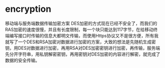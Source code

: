 # encryption
移动端与服务端数据传输加密方案
DES加密的方式现在已经不安全了，而我们的RAS加密的速度很慢，并且有长度限制，每一个块只能达到117字节，在给移动终端编写接口时传输的信息大都明文传输，而使用Https协议又不是很方便，所有我就写了一个DES和RSA加密对数据进行加密的方案，大致的想法是先随机生成密钥，用DES对数据进行加密，再用RSA对DES加密密钥进行加密，再传输，服务端先分开字符串，用私钥解密密钥，再用密钥对DES加密的内容进行解密，就完成了数据的安全传输。
